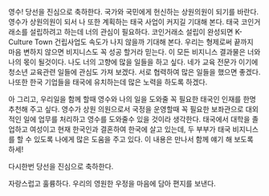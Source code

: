 영수! 당선을 진심으로 축하한다. 
국가와 국민에게 헌신하는 상원의원이 되기를 바란다.
영수가 상원의원이 되서 나 또한 계획하는 태국 사업이 커지길 기대해 본다.
태국 코인거래소를 설립하려고 하는데 너의 관심이 필요하다.
코인거래소 설립이 완성되면 K-Culture Town 건립사업도 속도가 나지 않을까 기대해 본다.
우리는 형제로써 끝까지 마음 변하지 않으면 비지니스도 꼭 성공 할거라 믿는다.
이 모든 비지니스 결과물은 너와 나의 몫이 될것이다.
나도 너의 고향에 많을 일들을 하고 싶다.
네가 교육 전문가 이기에 청소년 교육관련 일들에 관심도 가져 보겠다.
서로 협력하여 많은 일들을 했으면 좋겠다.
나또한 한국 기업들을 태국에 유치하는데 많은 노력을 하도록 하겠다.

아 그리고, 우리일을 함께 할때 영수와 나의 일을 도와줄 꼭 필요한 태국인 인재를 한명 추천해 주고 싶다.
영수가 상원 의원으로서 국정을 운영할때 꼭 필요한 보좌관으로 대외적인 일에 업무를 처리하고 영수를 도와줄수 있을 것이라 생각한다.
태국에서 대학을 졸업하고 여성이고 현재 한국인과 결혼하여 한국에 살고 있는데, 두 부부가 태국 비지니스를 할 수 있도록 나에게 많은 도움을 주고 있다. 
이 내용은 만나서 함께 얘기 해 보도록 하세!

다시한번 당선을 진심으로 축하한다.

자랑스럽고 훌륭하다.
우리의 영원한 우정을 마음에 담아 편지를 보낸다.



